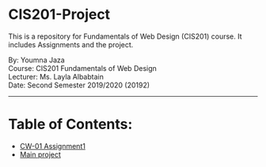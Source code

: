 # CIS201-Project
This is a repository for Fundamentals of Web Design (CIS201) course. It includes Assignments and the project. 
  
By: Youmna Jaza  
Course: CIS201 Fundamentals of Web Design  
Lecturer: Ms. Layla Albabtain  
Date: Second Semester 2019/2020 (20192)

***
# Table of Contents:
* [CW-01 Assignment1](CW-01)
* [Main project](CIS201%20Project%20offical/Code)



  
